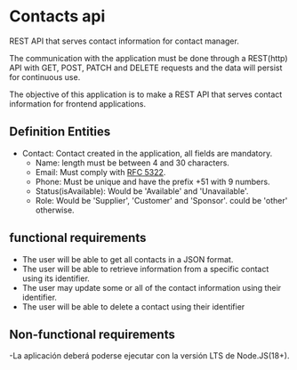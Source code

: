 # Contacts api

REST API that serves contact information for contact manager.

The communication with the application must be done through a REST(http) API with GET, POST, PATCH and DELETE requests and the data will persist for continuous use.

The objective of this application is to make a REST API that serves contact information for frontend applications.

## Definition Entities

- Contact: Contact created in the application, all fields are mandatory.
  - Name: length must be between 4 and 30 characters.
  - Email: Must comply with [RFC 5322](https://www.ietf.org/rfc/rfc5322.txt).
  - Phone: Must be unique and have the prefix +51 with 9 numbers.
  - Status(isAvailable): Would be 'Available' and 'Unavailable'.
  - Role:  Would be 'Supplier', 'Customer' and 'Sponsor'. could be 'other' otherwise.

## functional requirements

- The user will be able to get all contacts in a JSON format.
- The user will be able to retrieve information from a specific contact using its identifier.
- The user may update some or all of the contact information using their identifier.
- The user will be able to delete a contact using their identifier

## Non-functional requirements

-La aplicación deberá poderse ejecutar con la versión LTS de Node.JS(18+).
